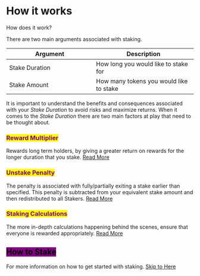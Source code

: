 # How it works

How does it work?

There are two main arguments associated with staking.

<table><thead><tr><th width="217.5">Argument</th><th>Description</th></tr></thead><tbody><tr><td>Stake Duration</td><td>How long you would like to stake for</td></tr><tr><td>Stake Amount</td><td>How many tokens you would like to stake</td></tr></tbody></table>

It is important to understand the benefits and consequences associated with your _Stake Duration_ to avoid risks and maximize returns. When it comes to the _Stake Duration_ there are two main factors at play that need to be thought about.

### <mark style="color:purple;">Reward Multiplier</mark>

Rewards long term holders, by giving a greater return on rewards for the longer duration that you stake. [Read More](broken-reference)

### <mark style="color:purple;">Unstake Penalty</mark>

The penalty is associated with fully/partially exiting a stake earlier than specified. This penalty is subtracted from your equivalent stake amount and then redistributed to all Stakers. [Read More](unstake-penalty.md)

### <mark style="color:purple;">Staking Calculations</mark>

The more in-depth calculations happening behind the scenes, ensure that everyone is rewarded appropriately. [Read More](broken-reference)&#x20;





## <mark style="background-color:purple;">How to Stake</mark>

For more information on how to get started with staking. [Skip to Here](../../getting-started/earning-rewards.md)
